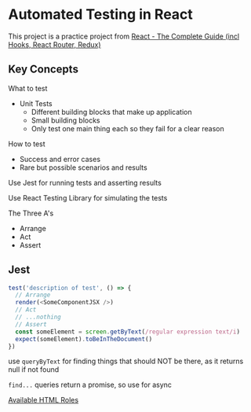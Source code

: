 # Automated Testing in React

This project is a practice project from [React - The Complete Guide (incl Hooks, React Router, Redux)](https://www.udemy.com/course/react-the-complete-guide-incl-redux/)

## Key Concepts

What to test
- Unit Tests
  - Different building blocks that make up application
  - Small building blocks
  - Only test one main thing each so they fail for a clear reason

How to test
- Success and error cases 
- Rare but possible scenarios and results

Use Jest for running tests and asserting results

Use React Testing Library for simulating the tests

The Three A's
- Arrange
- Act
- Assert

## Jest

```js
test('description of test', () => {
  // Arrange
  render(<SomeComponentJSX />)
  // Act
  // ...nothing
  // Assert
  const someElement = screen.getByText(/regular expression text/i)
  expect(someElement).toBeInTheDocument()
})
```

use `queryByText` for finding things that should NOT be there, as it returns null if not found

`find...` queries return a promise, so use for async

[Available HTML Roles](https://www.w3.org/TR/html-aria/#docconformance)
